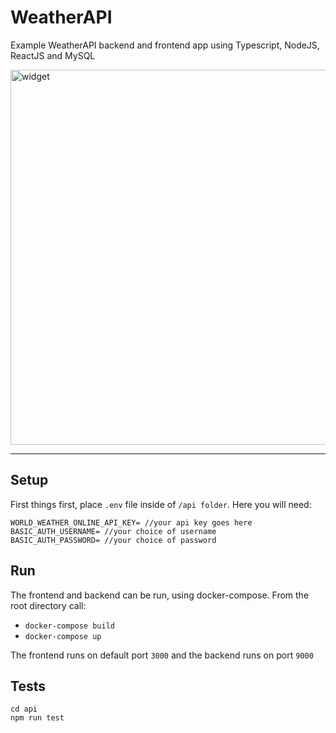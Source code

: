 # WeatherAPI
Example WeatherAPI backend and frontend app using Typescript, NodeJS, ReactJS and MySQL

<img src="https://i.imgur.com/BK3V4xc.png" alt="widget" width="600"/>

-------

## Setup 
First things first, place `.env` file inside of `/api folder`. Here you will need:

```
WORLD_WEATHER_ONLINE_API_KEY= //your api key goes here
BASIC_AUTH_USERNAME= //your choice of username
BASIC_AUTH_PASSWORD= //your choice of password
```

## Run

The frontend and backend can be run, using docker-compose. From the root directory call:

- `docker-compose build`
- `docker-compose up`


The frontend runs on default port `3000` and the backend runs on port `9000`

## Tests
```
cd api
npm run test

```
